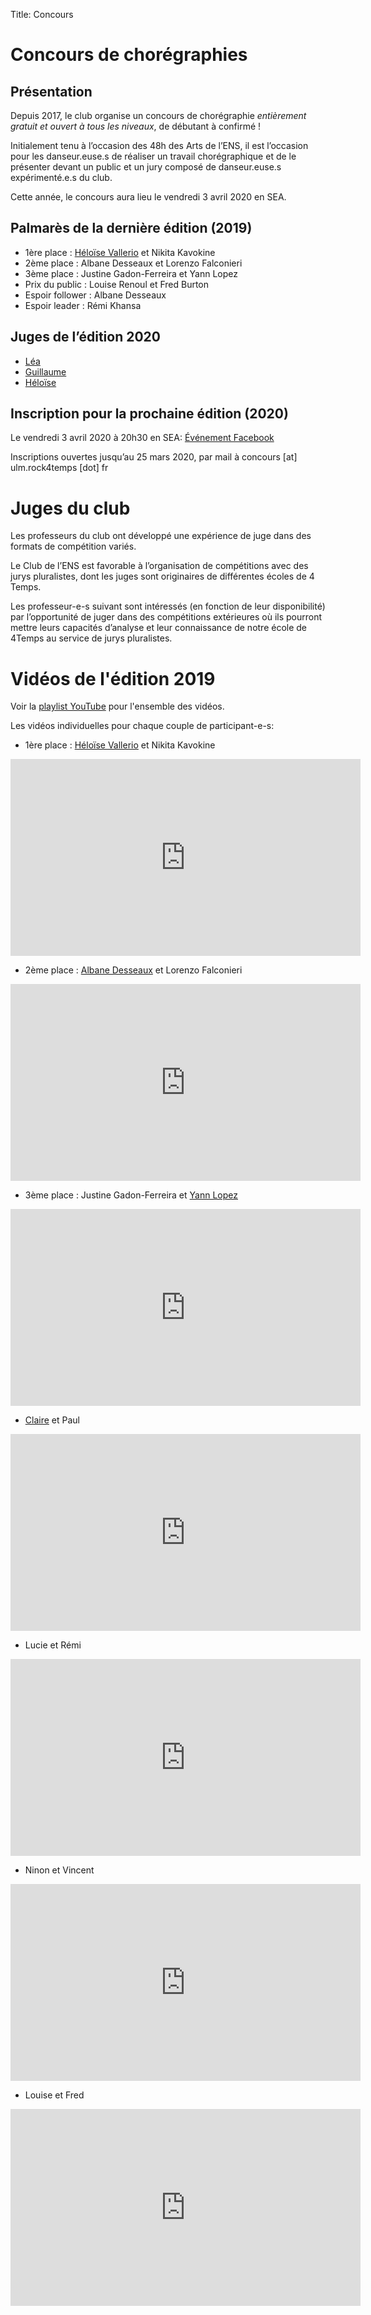 Title: Concours

# Concours de chorégraphies

## Présentation
Depuis 2017, le club organise un concours de chorégraphie *entièrement gratuit et ouvert à tous les niveaux*, de débutant à confirmé ! 

Initialement tenu à l’occasion des 48h des Arts de l’ENS, il est l’occasion pour les danseur.euse.s de réaliser un travail chorégraphique et de le présenter devant un public et un jury composé de danseur.euse.s expérimenté.e.s du club.

Cette année, le concours aura lieu le vendredi 3 avril 2020 en SEA.

## Palmarès de la dernière édition (2019)

* 1ère place : [Héloïse Vallerio](/heloise.html) et Nikita Kavokine
* 2ème place : Albane Desseaux et Lorenzo Falconieri
* 3ème place : Justine Gadon-Ferreira et Yann Lopez
* Prix du public : Louise Renoul et Fred Burton
* Espoir follower : Albane Desseaux
* Espoir leader : Rémi Khansa

## Juges de l’édition 2020

* [Léa](/lea.html)
* [Guillaume](/gdl.html)
* [Héloïse](/heloise.html)

## Inscription pour la prochaine édition (2020) 

Le vendredi 3 avril 2020 à 20h30 en SEA: [Événement Facebook](https://www.facebook.com/events/426039771682252/)

Inscriptions ouvertes jusqu’au 25 mars 2020, par mail à concours [at] ulm.rock4temps [dot] fr


# Juges du club

Les professeurs du club ont développé une expérience de juge dans des formats de compétition variés. 

Le Club de l’ENS est favorable à l’organisation de compétitions avec des jurys pluralistes, dont les juges sont originaires de différentes écoles de 4 Temps. 

Les professeur-e-s suivant sont intéressés (en fonction de leur disponibilité) par l’opportunité de juger dans des compétitions extérieures où ils pourront mettre leurs capacités d’analyse et leur connaissance de notre école de 4Temps au service de jurys pluralistes. 

# Vidéos de l'édition 2019 

Voir la [playlist YouTube](https://www.youtube.com/playlist?list=PLTxyPxfCIVnvRxr7Z3aP_Z3OiGFELC-8M) pour l'ensemble des vidéos.

Les vidéos individuelles pour chaque couple de participant-e-s:

* 1ère place : [Héloïse Vallerio](/heloise.html) et Nikita Kavokine

<iframe width="560" height="315" src="https://www.youtube.com/embed/XKS61IwXB3s" frameborder="0" allow="accelerometer; autoplay; encrypted-media; gyroscope; picture-in-picture" allowfullscreen></iframe>

* 2ème place : [Albane Desseaux](/albane-et-philippe.html) et Lorenzo Falconieri

<iframe width="560" height="315" src="https://www.youtube.com/embed/_LEzr9oJqo4" frameborder="0" allow="accelerometer; autoplay; encrypted-media; gyroscope; picture-in-picture" allowfullscreen></iframe>

* 3ème place : Justine Gadon-Ferreira et [Yann Lopez](/alienor-et-yann.html)

<iframe width="560" height="315" src="https://www.youtube.com/embed/HsxO-I78usE" frameborder="0" allow="accelerometer; autoplay; encrypted-media; gyroscope; picture-in-picture" allowfullscreen></iframe>

* [Claire](/claire.html) et Paul 

<iframe width="560" height="315" src="https://www.youtube-nocookie.com/embed/meVmC1kUgDs" frameborder="0" allow="accelerometer; autoplay; encrypted-media; gyroscope; picture-in-picture" allowfullscreen></iframe>

* Lucie et Rémi

<iframe width="560" height="315" src="https://www.youtube.com/embed/5rYY8xGeMl8" frameborder="0" allow="accelerometer; autoplay; encrypted-media; gyroscope; picture-in-picture" allowfullscreen></iframe>

* Ninon et Vincent

<iframe width="560" height="315" src="https://www.youtube.com/embed/x9UEkKeNx3o" frameborder="0" allow="accelerometer; autoplay; encrypted-media; gyroscope; picture-in-picture" allowfullscreen></iframe>

* Louise et Fred

<iframe width="560" height="315" src="https://www.youtube.com/embed/mkDTO6G-0gk" frameborder="0" allow="accelerometer; autoplay; encrypted-media; gyroscope; picture-in-picture" allowfullscreen></iframe>
 
 